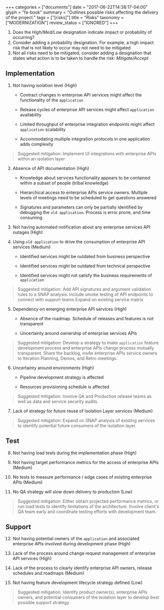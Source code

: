 +++
categories = ["documents"]
date = "2017-06-22T14:38:17-04:00"
glyph = "fa-book"
summary = "Outlines possible risks affecting the delivery of the project."
tags = ["[risks]"]
title = "Risks"
taxonomy = ["MODERNIZATION"]
review_status = ["IGNORED"]
+++

1. Does the _High/Med/Low_ designation indicate impact or probability of occurring?
2. Consider adding a probability designation. For example, a high impact risk that is not likely to occur may not need to be mitigated
3. Not all risks need to be mitigated, consider adding a designation that states what action is to be taken to handle the risk: _Mitigate/Accept_

## Implementation

1. Not having isolation level (High)

   - Contract changes in enterprise API services might affect the functionality of the `application`

   - Release cycles of enterprise API services might affect `application` availability

   - Limited throughput of enterprise integration endpoints might affect `application` scalability

   - Accommodating multiple integration protocols in one application adds complexity

>Suggested mitigation: Implement UI integrations with enterprise APIs within an isolation layer


2. Absence of API documentation (High)

   - Knowledge about services functionality appears to be contained within a subset of people (tribal knowledge)

   - Hierarchical access to enterprise APIs service owners. Multiple levels of meetings need to be scheduled to get questions answered

   - Signatures and parameters can only be partially identified by debugging the `old application`.  Process is error prone, and time consuming

3. Not having automated notification about any enterprise services API outages (High)

4. Using `old application` to drive the consumption of enterprise API services (Medium)

   - Identified services might be outdated from business perspective

   - Identified services might be outdated from technical perspective

   - Identified services might not satisfy the business requirements of `application`

>Suggested mitigation: Add API signatures and argument validation rules to a SNAP analysis. Include smoke testing of API endpoints to connect with support teams Expand on existing service matrix


5. Dependency on emerging enterprise API services (High)

   - Absence of the roadmap.  Schedule of releases and features is not transparent

   - Uncertainty around ownership of enterprise services APIs

>Suggested mitigation:  Develop a strategy to make `application` feature development process and enterprise APIs change process mutually transparent.  Share the backlog, invite enterprise APIs service owners to Iteration Planning, Demos, and Retro meetings.

6. Uncertainty around environments (High)

   - Pipeline development strategy is affected

   - Resources provisioning schedule is affected

>Suggested mitigation:  Involve QA and Production release teams as well as data and service security audits.


7. Lack of strategy for future reuse of Isolation Layer services (Medium)

>Suggested mitigation: Expand on SNAP analysis of existing services to identify potential future consumers of the isolation layer.


## Test

8. Not having load tests during the implementation phase (High)

9. Not having target performance metrics for the access of enterprise APIs (Medium)

10. No tests to measure performance / edge cases of existing enterprise APIs (Medium)

11. No QA strategy will slow down delivery to production (Low)

>Suggested mitigation: Either obtain projected performance metrics, or run load tests to identify limitations of the architecture.  Involve client's QA team early and coordinate testing efforts with development team.


## Support

12. Not having potential owners of the `application` and associated enterprise APIs involved during development phase (High)

13. Lack of the process around change request management of enterprise API services (High)

14. Lack of the process to clearly identify enterprise API owners, release schedules and roadmaps (Medium)

15. Not having feature development lifecycle strategy defined  (Low)

>Suggested mitigation: Identify product owner(s), enterprise APIs owners, and potential consumers of the isolation layer to develop best possible support strategy
